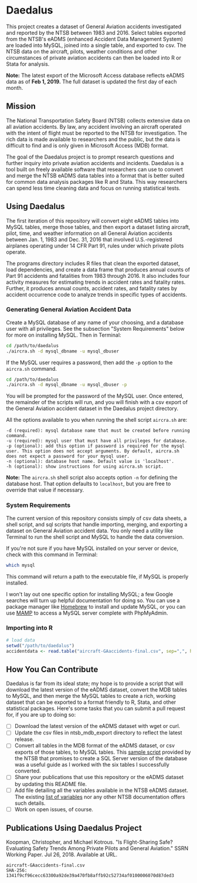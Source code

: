 # Daedalus
This project creates a dataset of General Aviation accidents investigated and reported by the NTSB between 1983 and 2016. Select tables exported from the NTSB's eADMS (enhanced Accident Data Management System) are loaded into MySQL, joined into a single table, and exported to csv. The NTSB data on the aircraft, pilots, weather conditions and other circumstances of private aviation accidents can then be loaded into R or Stata for analysis.

**Note:** The latest export of the Microsoft Access database reflects eADMS data as of **Feb 1, 2019.** The full dataset is updated the first day of each month.

## Mission
The National Transportation Safety Board (NTSB) collects extensive data on all aviation accidents. By law, any accident involving an aircraft operated with the intent of flight must be reported to the NTSB for investigation. The rich data is made available to researchers and the public, but the data is difficult to find and is only given in Microsoft Access (MDB) format.

The goal of the Daedalus project is to prompt research questions and further inquiry into private aviation accidents and incidents. Daedalus is a tool built on freely available software that researchers can use to convert and merge the NTSB eADMS data tables into a format that is better suited for common data analysis packages like R and Stata. This way researchers can spend less time cleaning data and focus on running statistical tests.

## Using Daedalus
The first iteration of this repository will convert eight eADMS tables into MySQL tables, merge those tables, and then export a dataset listing aircraft, pilot, time, and weather information on all General Aviation accidents between Jan. 1, 1983 and Dec. 31, 2016 that involved U.S.-registered airplanes operating under 14 CFR Part 91, rules under which private pilots operate.

The programs directory includes R files that clean the exported dataset, load dependencies, and create a data frame that produces annual counts of Part 91 accidents and fatalities from 1983 through 2016. It also includes four activity measures for estimating trends in accident rates and fatality rates. Further, it produces annual counts, accident rates, and fatality rates by accident occurrence code to analyze trends in specific types of accidents.

### Generating General Aviation Accident Data
Create a MySQL database of any name of your choosing, and a database user with all privileges. See the subsection "System Requirements" below for more on installing MySQL. Then in Terminal:

```bash
cd /path/to/daedalus
./aircra.sh -d mysql_dbname -u mysql_dbuser
```

If the MySQL user requires a password, then add the `-p` option to the `aircra.sh` command.

```bash
cd /path/to/daedalus
./aircra.sh -d mysql_dbname -u mysql_dbuser -p
```

You will be prompted for the password of the MySQL user. Once entered, the remainder of the scripts will run, and you will finish with a csv export of the General Aviation accident dataset in the Daedalus project directory.

All the options available to you when running the shell script `aircra.sh` are:

```
-d (required): mysql database name that must be created before running command.
-u (required): mysql user that must have all privileges for database.
-p (optional): add this option if password is required for the mysql user. This option does not accept arguments. By default, aircra.sh does not expect a password for your mysql user.
-n (optional): database host name. Default value is 'localhost'.
-h (optional): show instructions for using aircra.sh script.
```

**Note:** The `aircra.sh` shell script also accepts option `-n` for defining the database host. That option defaults to `localhost`, but you are free to override that value if necessary.

### System Requirements
The current version of this repository consists simply of csv data sheets, a shell script, and sql scripts that handle importing, merging, and exporting a dataset on General Aviation accident data. You only need a utility like Terminal to run the shell script and MySQL to handle the data conversion.

If you're not sure if you have MySQL installed on your server or device, check with this command in Terminal:

```bash
which mysql
```

This command will return a path to the executable file, if MySQL is properly installed.

I won't lay out one specific option for installing MySQL; a few Google searches will turn up helpful documentation for doing so. You can use a package manager like [Homebrew](https://brew.sh/) to install and update MySQL, or you can use [MAMP](https://www.mamp.info/en/) to access a MySQL server complete with PhpMyAdmin.

### Importing into R
```r
# load data
setwd("/path/to/daedalus")
accidentdata <- read.table("aircraft-GAaccidents-final.csv", sep=",", header=T, na.strings="NULL")
```

## How You Can Contribute
Daedalus is far from its ideal state; my hope is to provide a script that will download the latest version of the eADMS dataset, convert the MDB tables to MySQL, and then merge the MySQL tables to create a rich, working dataset that can be exported to a format friendly to R, Stata, and other statistical packages. Here's some tasks that you can submit a pull request for, if you are up to doing so:

- [ ] Download the latest version of the eADMS dataset with wget or curl.
- [ ] Update the csv files in ntsb_mdb_export directory to reflect the latest release.
- [ ] Convert all tables in the MDB format of the eADMS dataset, or csv exports of those tables, to MySQL tables. This [sample script](https://app.ntsb.gov/avdata/eadmspub.sql.txt) provided by the NTSB that promises to create a SQL Server version of the database was a useful guide as I worked with the six tables I successfully converted.
- [ ] Share your publications that use this repository or the eADMS dataset by updating this README file.
- [ ] Add file detailing all the variables available in the NTSB eADMS dataset. The existing [list of variables](https://app.ntsb.gov/avdata/eadmspub.pdf) nor any other NTSB documentation offers such details.
- [ ] Work on open issues, of course.

## Publications Using Daedalus Project
Koopman, Christopher, and Michael Kotrous. "Is Flight-Sharing Safe? Evaluating Safety Trends Among Private Pilots and General Aviation." SSRN Working Paper. Jul 26, 2018. Available at URL.

```
aircraft-GAaccidents-final.csv
SHA-256: 1341f9cf96cecc63300a92de39a470fb8affb92c52734af0100006070d87ded3
```


